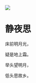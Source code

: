 <!DOCTYPE html>
<html lang="en">
<head>
    <meta charset="UTF-8">
    <title>唐诗一首</title>
</head>
<body>
    <img src=".images/雨伞与樱花.jpg"/>
<h1>静夜思</h1>
<p>床前明月光，</p>
<p>疑是地上霜。</p>
<p>举头望明月，</p>
<p>低头思故乡。</p>
</body>
</html> 
